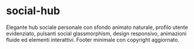 # social-hub
Elegante hub sociale personale con sfondo animato naturale, profilo utente evidenziato, pulsanti social glassmorphism, design responsivo, animazioni fluide ed elementi interattivi. Footer minimale con copyright aggiornato.
